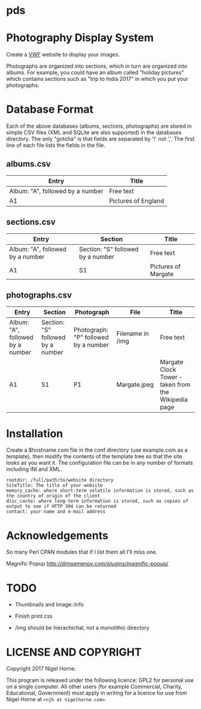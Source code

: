 pds
===

# Photography Display System

Create a [VWF](//github.com/nigelhorne/vwf) website to display your images.

Photographs are organized into sections, which in turn are organized into albums.
For example, you could have an album called "holiday pictures" which contains
sections such as "trip to India 2017" in which you put your photographs.

# Database Format

Each of the above databases (albums, sections, photographs) are stored in simple CSV
files (XML and SQLite are also supported) in the databases directory.
The only "gotcha" is that fields are separated by '!' not ','.
The first line of each file lists the fields in the file.

## albums.csv

Entry | Title
--- | ---
Album: "A", followed by a number | Free text
A1 | Pictures of England

## sections.csv

Entry | Section | Title
--- | --- | ---
Album: "A", followed by a number | Section: "S" followed by a number | Free text
A1 | S1 | Pictures of Margate

## photographs.csv

Entry | Section | Photograph | File | Title
--- | --- | --- | --- | ---
Album: "A", followed by a number | Section: "S" followed by a number | Photograph: "P" followed by a number | Filename in /img | Free text
A1 | S1 | P1 | Margate.jpeg | Margate Clock Tower - taken from the Wikipedia page

# Installation

Create a $hostname.com file in the conf directory
(use example.com as a template),
then modify the contents of the template tree so that the site looks as you
want it.
The configuration file can be in any number of formats including INI and XML.

    rootdir: /full/path/to/website directory
    SiteTitle: The title of your website
    memory_cache: where short-term volatile information is stored, such as the country of origin of the client
    disc_cache: where long-term information is stored, such as copies of output to see if HTTP 304 can be returned
    contact: your name and e-mail address

# Acknowledgements

So many Perl CPAN modules that if I list them all I'll miss one.

Magnific Popup http://dimsemenov.com/plugins/magnific-popup/

# TODO

* Thumbnails and Image::Info

* Finish print.css

* /img should be hierachichal, not a monolithic directory

# LICENSE AND COPYRIGHT

Copyright 2017 Nigel Horne.

This program is released under the following licence: GPL2 for personal use on
a single computer.
All other users (for example Commercial, Charity, Educational, Government)
must apply in writing for a licence for use from Nigel Horne at `<njh at nigelhorne.com>`.
